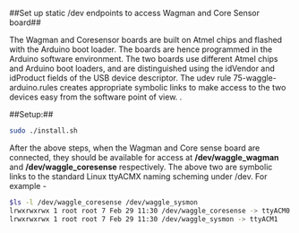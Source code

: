 ##Set up static /dev endpoints to access Wagman and Core Sensor board##

The Wagman and Coresensor boards are built on Atmel chips and flashed with 
the Arduino boot loader. The boards are hence programmed in the Arduino software 
environment. The two boards use different Atmel chips and Arduino boot loaders, 
and are distinguished using the idVendor and idProduct fields of the USB device 
descriptor. The udev rule 75-waggle-arduino.rules creates appropriate symbolic 
links to make access to the two devices easy from the software point of view. . 

##Setup:##

```bash
sudo ./install.sh
```

After the above steps, when the Wagman and Core sense board are connected, 
they should be available for access at __/dev/waggle_wagman__ and 
__/dev/waggle_coresense__ respectively. The above two are symbolic links to 
the standard Linux ttyACMX naming scheming under /dev. For example - 
```bash
$ls -l /dev/waggle_coresense /dev/waggle_sysmon
lrwxrwxrwx 1 root root 7 Feb 29 11:30 /dev/waggle_coresense -> ttyACM0 
lrwxrwxrwx 1 root root 7 Feb 29 11:30 /dev/waggle_sysmon -> ttyACM1
```







